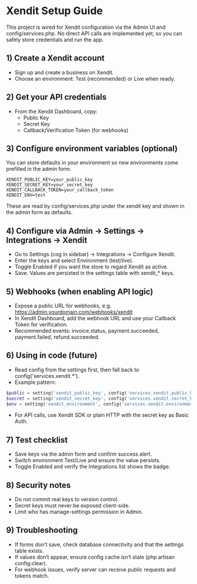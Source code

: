 # Xendit Setup Guide

This project is wired for Xendit configuration via the Admin UI and config/services.php. No direct API calls are implemented yet, so you can safely store credentials and run the app.

## 1) Create a Xendit account
- Sign up and create a business on Xendit.
- Choose an environment: Test (recommended) or Live when ready.

## 2) Get your API credentials
- From the Xendit Dashboard, copy:
  - Public Key
  - Secret Key
  - Callback/Verification Token (for webhooks)

## 3) Configure environment variables (optional)
You can store defaults in your environment so new environments come prefilled in the admin form.

```
XENDIT_PUBLIC_KEY=your_public_key
XENDIT_SECRET_KEY=your_secret_key
XENDIT_CALLBACK_TOKEN=your_callback_token
XENDIT_ENV=test
```

These are read by config/services.php under the xendit key and shown in the admin form as defaults.

## 4) Configure via Admin → Settings → Integrations → Xendit
- Go to Settings (cog in sidebar) → Integrations → Configure Xendit.
- Enter the keys and select Environment (test/live).
- Toggle Enabled if you want the store to regard Xendit as active.
- Save. Values are persisted in the settings table with xendit_* keys.

## 5) Webhooks (when enabling API logic)
- Expose a public URL for webhooks, e.g. https://admin.yourdomain.com/webhooks/xendit
- In Xendit Dashboard, add the webhook URL and use your Callback Token for verification.
- Recommended events: invoice.status, payment.succeeded, payment.failed, refund.succeeded.

## 6) Using in code (future)
- Read config from the settings first, then fall back to config('services.xendit.*').
- Example pattern:

```php
$public = setting('xendit_public_key', config('services.xendit.public_key'));
$secret = setting('xendit_secret_key', config('services.xendit.secret_key'));
$env = setting('xendit_environment', config('services.xendit.environment', 'test'));
```

- For API calls, use Xendit SDK or plain HTTP with the secret key as Basic Auth.

## 7) Test checklist
- Save keys via the admin form and confirm success alert.
- Switch environment Test/Live and ensure the value persists.
- Toggle Enabled and verify the Integrations list shows the badge.

## 8) Security notes
- Do not commit real keys to version control.
- Secret keys must never be exposed client-side.
- Limit who has manage-settings permission in Admin.

## 9) Troubleshooting
- If forms don’t save, check database connectivity and that the settings table exists.
- If values don’t appear, ensure config cache isn’t stale (php artisan config:clear).
- For webhook issues, verify server can receive public requests and tokens match.







